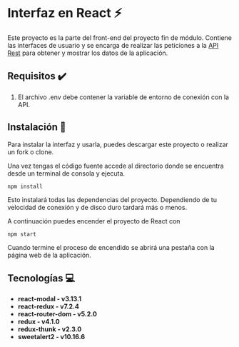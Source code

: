 # Interfaz en React :zap:

Este proyecto es la parte del front-end del proyecto fin de módulo. Contiene las interfaces de usuario y se encarga de realizar las peticiones a la [API Rest](https://github.com/RubenFern/Photodir-API-Rest-PFM.git) 
para obtener y mostrar los datos de la aplicación.

## Requisitos :heavy_check_mark:

1. El archivo .env debe contener la variable de entorno de conexión con la API.

## Instalación :rocket:

Para instalar la interfaz y usarla, puedes descargar este proyecto o realizar un fork o clone. 

Una vez tengas el código fuente accede al directorio donde se encuentra desde un terminal de consola y ejecuta.

```
npm install
```

Esto instalará todas las dependencias del proyecto. Dependiendo de tu velocidad de conexión y de disco duro tardará más o menos.

A continuación puedes encender el proyecto de React con

```
npm start
```

Cuando termine el proceso de encendido se abrirá una pestaña con la página web de la aplicación.

## Tecnologías :computer:

- **react-modal - v3.13.1**
- **react-redux - v7.2.4**
- **react-router-dom - v5.2.0**
- **redux - v4.1.0**
- **redux-thunk - v2.3.0**
- **sweetalert2 - v10.16.6**